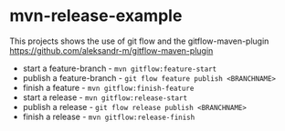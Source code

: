 # mvn-release-example

This projects shows the use of git flow and the gitflow-maven-plugin 
https://github.com/aleksandr-m/gitflow-maven-plugin

- start a feature-branch - `mvn gitflow:feature-start`
- publish a feature-branch - `git flow feature publish <BRANCHNAME>`
- finish a feature - `mvn gitflow:finish-feature`
- start a release - `mvn gitflow:release-start`
- publish a release - `git flow release publish <BRANCHNAME>`
- finish a release - `mvn gitflow:release-finish`
